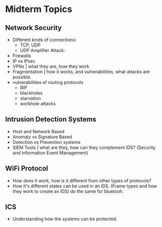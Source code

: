 # Midterm Topics

## Network Security

- Different kinds of connections:
  - TCP, UDP
  - UDP Amplifier Attack:
- Firewalls
- IP vs IPsec
- VPNs | what they are, how they work
- Fragmentation | how it works, and vulnerabilities, what attacks are possible.
- vulnerabilities of routing protocols
  - RIP
  - blackholes
  - starvation
  - workhole attacks

## Intrusion Detection Systems

- Host and Network Based
- Anomaly vs Signature Based
- Detection vs Prevention systems
- SIEM Tools | what are they, how can they complement IDS? (Security and
  Information Event Management)

## WiFi Protocol

- How does it work, how is it different from other types of protocols?
- How it's different states can be used in an IDS. (Frame types and how they
  work to create an IDS) do the same for bluetooh.

## ICS

- Understanding how the systems can be protected.




